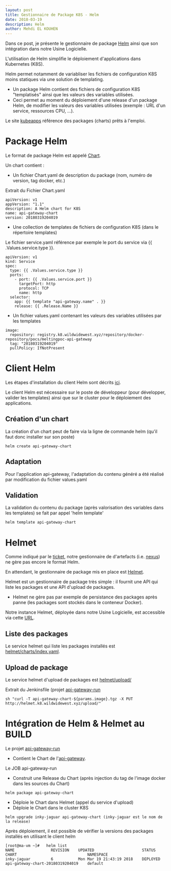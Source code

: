 ```yaml
---
layout: post
title: Gestionnaire de Package K8S - Helm
date: 2018-03-19
description: Helm
author: Mehdi EL KOUHEN
---
```


Dans ce post, je présente le gestionnaire de package [Helm](https://helm.sh/) ainsi que son intégration dans notre Usine Logicielle.

L'utilisation de Helm simplifie le déploiement d'applications dans Kubernetes (K8S).

Helm permet notamment de variabliser les fichiers de configuration K8S moins statiques via une solution de templating. 

* Un package Helm contient des fichiers de configuration K8S "templatisés" ainsi que les valeurs des variables utilisées. 
* Ceci permet au moment du déploiement d'une release d'un package Helm, de modifier les valeurs des variables utilisées (exemple : URL d'un service, ressources CPU, ...).

Le site [kubeapps](https://kubeapps.com/) référence des packages (charts) prêts à l'emploi.

# Package Helm

Le format de package Helm est appelé [Chart](https://docs.helm.sh/developing_charts/#charts).

Un chart contient : 

* Un fichier Chart.yaml de description du package (nom, numéro de version, tag docker, etc.)

Extrait du Fichier Chart.yaml
````
apiVersion: v1
appVersion: "1.1"
description: A Helm chart for K8S
name: api-gateway-chart
version: 20180319204019
````
* Une collection de templates de fichiers de configuration K8S (dans le répertoire templates)

Le fichier service.yaml référence par exemple le port du service via {{ .Values.service.type }}.
````
apiVersion: v1
kind: Service
spec:
  type: {{ .Values.service.type }}
  ports:
    - port: {{ .Values.service.port }}
      targetPort: http
      protocol: TCP
      name: http
  selector:
    app: {{ template "api-gateway.name" . }}
    release: {{ .Release.Name }}
````

* Un fichier values.yaml contenant les valeurs des variables utilisées par les templates

````
image:
  repository: registry.k8.wildwidewest.xyz/repository/docker-repository/pocs/meltingpoc-api-gateway
  tag: "20180319204019"
  pullPolicy: IfNotPresent

````

# Client Helm 

Les étapes d'installation du client Helm sont décrits [ici](https://github.com/kubernetes/helm).

Le client Helm est nécessaire sur le poste de développeur (pour développer, valider les templates) ainsi que sur le cluster pour le déploiement des applications.

## Création d'un chart 

La création d'un chart peut de faire via la ligne de commande helm (qu'il faut donc installer sur son poste)

````
helm create api-gateway-chart
````

## Adaptation

Pour l'application api-gateway, l'adaptation du contenu généré a été réalisé par modification du fichier values.yaml
## Validation

La validation du contenu du package (après valorisation des variables dans les templates) se fait par appel 'helm template'

````
helm template api-gateway-chart
````

# Helmet

Comme indiqué par le [ticket](https://issues.sonatype.org/browse/NEXUS-13325), notre gestionnaire de d'artefacts (i.e. [nexus](nexus.k8.wildwidewest.xyz)) ne gère pas encore le format Helm. 

En attendant, le gestionnaire de package mis en place est [Helmet](https://github.com/daemonza/helmet).  

Helmet est un gestionnaire de package très simple : il fournit une API qui liste les packages et une API d'upload de packages.

* Helmet ne gère pas par exemple de persistance des packages après panne (les packages sont stockés dans le conteneur Docker).

Notre instance Helmet, déployée dans notre Usine Logicielle, est accessible via cette [URL](helmet.k8.wildwidewest.xyz/).

## Liste des packages 

Le service helmet qui liste les packages installés est [helmet/charts/index.yaml](http://helmet.k8.wildwidewest.xyz/charts/index.yaml).

## Upload de package

Le service helmet d'upload de packages est [helmet/upload/](http://helmet.k8.wildwidewest.xyz/upload/)

Extrait du Jenkinsfile (projet [api-gateway-run](https://github.com/SofteamOuest/api-gateway-run) 
````    
sh "curl -T api-gateway-chart-${params.image}.tgz -X PUT http://helmet.k8.wildwidewest.xyz/upload/"
````

# Intégration de Helm & Helmet au BUILD

Le projet [api-gateway-run](https://github.com/SofteamOuest/api-gateway-run)

* Contient le Chart de l'[api-gateway](https://github.com/SofteamOuest/api-gateway).

Le JOB api-gateway-run

* Construit une Release du Chart (après injection du tag de l'image docker dans les sources du Chart)
````
helm package api-gateway-chart
````

* Déploie le Chart dans Helmet (appel du service d'upload)
* Déploie le Chart dans le cluster K8S

````
helm upgrade inky-jaguar api-gateway-chart (inky-jaguar est le nom de la release)
````

Après déploiement, il est possible de vérifier la versions des packages installés en utilisant le client helm
````
[root@ma-vm ~]#   helm list 
NAME               	REVISION	UPDATED                 	STATUS  	CHART                           	NAMESPACE
inky-jaguar        	6       	Mon Mar 19 21:43:19 2018	DEPLOYED	api-gateway-chart-20180319204019	default 
````
